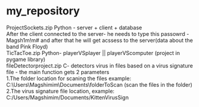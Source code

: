 # my_repository
ProjectSockets.zip Python - server + client + database                       
After the client connected to the server- he needs to type this passowrd - Magsh1m!m# and after that he will get acssess to the server(data about the band Pink Floyd)           
TicTacToe.zip Python- playerVSplayer || playerVScomputer (project in pygame library)                
fileDetectorproject.zip C- detectors virus in files based on a virus signature file - the main function gets 2 parameters                 
1.The folder location for scaning the files example: C:\\Users\\Magshimim\\Documents\\folderToScan (scan the files in the folder)                       
2.The virus signature file location, example: C:/Users/Magshimim/Documents/KittenVirusSign

